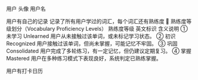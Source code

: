用户
头像
用户名

用户有自己的记录
记录了所有用户学过的词汇，每个词汇还有熟练度
🔢 熟练度等级划分（Vocabulary Proficiency Levels）
熟练度等级 英文标识 含义说明
① 未学习 Unlearned 用户从未接触过该单词，或未标记学习状态。
② 初识 Recognized 用户接触过该单词，但尚未掌握，可能记忆不牢固。
③ 巩固 Consolidated 用户完成了多轮练习，有一定记忆，但仍建议定期复习。
④ 掌握 Mastered 用户在多种练习模式下表现良好，系统判定已熟练掌握。

用户有打卡日历
